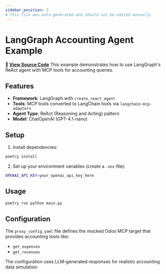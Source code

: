 ```yaml
---
sidebar_position: 2
# This file was auto-generated and should not be edited manually
---
```


# LangGraph Accounting Agent Example

**📂 [View Source Code](https://github.com/mynimbus/mcp-kit-python/tree/35055492c40b7cc07000ee7830339454741dd5c2/examples/langgraph)**
This example demonstrates how to use LangGraph's ReAct agent with MCP tools for accounting queries.

## Features

- **Framework**: LangGraph with `create_react_agent`
- **Tools**: MCP tools converted to LangChain tools via `langchain-mcp-adapters`
- **Agent Type**: ReAct (Reasoning and Acting) pattern
- **Model**: ChatOpenAI (GPT-4.1-nano)

## Setup

1. Install dependencies:
```bash
poetry install
```

2. Set up your environment variables (create a `.env` file):
```bash
OPENAI_API_KEY=your_openai_api_key_here
```

## Usage

```bash
poetry run python main.py
```

## Configuration

The `proxy_config.yaml` file defines the mocked Odoo MCP target that provides accounting tools like:
- `get_expenses`
- `get_revenues`

The configuration uses LLM-generated responses for realistic accounting data simulation.
